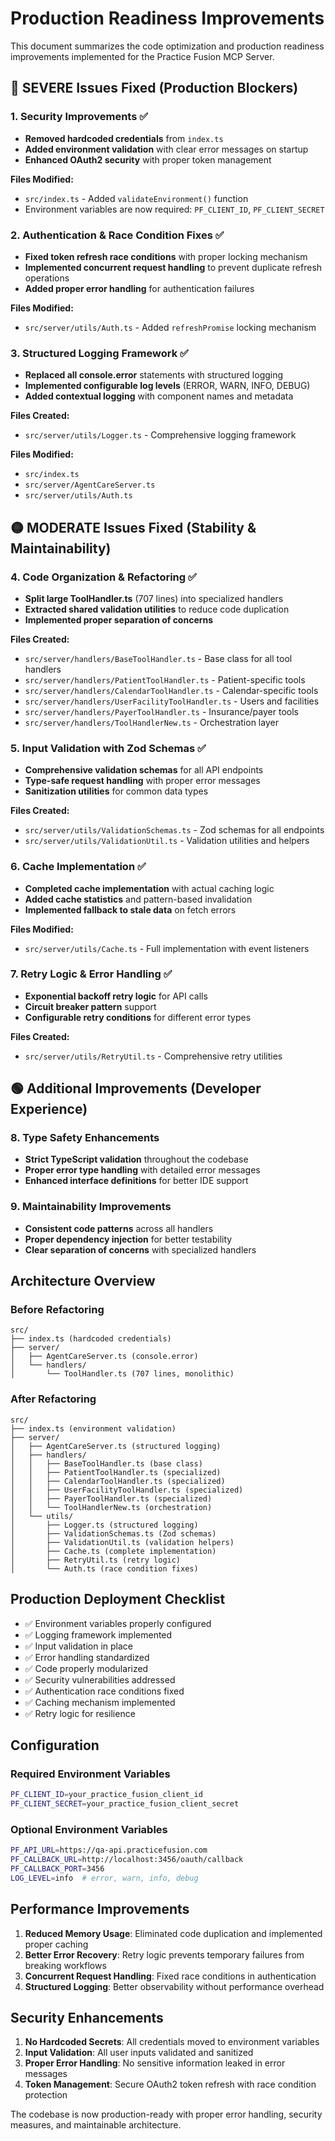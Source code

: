 # Production Readiness Improvements

This document summarizes the code optimization and production readiness improvements implemented for the Practice Fusion MCP Server.

## 🔴 SEVERE Issues Fixed (Production Blockers)

### 1. Security Improvements ✅
- **Removed hardcoded credentials** from `index.ts` 
- **Added environment validation** with clear error messages on startup
- **Enhanced OAuth2 security** with proper token management

**Files Modified:**
- `src/index.ts` - Added `validateEnvironment()` function
- Environment variables are now required: `PF_CLIENT_ID`, `PF_CLIENT_SECRET`

### 2. Authentication & Race Condition Fixes ✅
- **Fixed token refresh race conditions** with proper locking mechanism
- **Implemented concurrent request handling** to prevent duplicate refresh operations
- **Added proper error handling** for authentication failures

**Files Modified:**
- `src/server/utils/Auth.ts` - Added `refreshPromise` locking mechanism

### 3. Structured Logging Framework ✅
- **Replaced all console.error** statements with structured logging
- **Implemented configurable log levels** (ERROR, WARN, INFO, DEBUG)
- **Added contextual logging** with component names and metadata

**Files Created:**
- `src/server/utils/Logger.ts` - Comprehensive logging framework

**Files Modified:**
- `src/index.ts`
- `src/server/AgentCareServer.ts`
- `src/server/utils/Auth.ts`

## 🟡 MODERATE Issues Fixed (Stability & Maintainability)

### 4. Code Organization & Refactoring ✅
- **Split large ToolHandler.ts** (707 lines) into specialized handlers
- **Extracted shared validation utilities** to reduce code duplication
- **Implemented proper separation of concerns**

**Files Created:**
- `src/server/handlers/BaseToolHandler.ts` - Base class for all tool handlers
- `src/server/handlers/PatientToolHandler.ts` - Patient-specific tools
- `src/server/handlers/CalendarToolHandler.ts` - Calendar-specific tools
- `src/server/handlers/UserFacilityToolHandler.ts` - Users and facilities
- `src/server/handlers/PayerToolHandler.ts` - Insurance/payer tools
- `src/server/handlers/ToolHandlerNew.ts` - Orchestration layer

### 5. Input Validation with Zod Schemas ✅
- **Comprehensive validation schemas** for all API endpoints
- **Type-safe request handling** with proper error messages
- **Sanitization utilities** for common data types

**Files Created:**
- `src/server/utils/ValidationSchemas.ts` - Zod schemas for all endpoints
- `src/server/utils/ValidationUtil.ts` - Validation utilities and helpers

### 6. Cache Implementation ✅
- **Completed cache implementation** with actual caching logic
- **Added cache statistics** and pattern-based invalidation
- **Implemented fallback to stale data** on fetch errors

**Files Modified:**
- `src/server/utils/Cache.ts` - Full implementation with event listeners

### 7. Retry Logic & Error Handling ✅
- **Exponential backoff retry logic** for API calls
- **Circuit breaker pattern** support
- **Configurable retry conditions** for different error types

**Files Created:**
- `src/server/utils/RetryUtil.ts` - Comprehensive retry utilities

## 🟢 Additional Improvements (Developer Experience)

### 8. Type Safety Enhancements
- **Strict TypeScript validation** throughout the codebase
- **Proper error type handling** with detailed error messages
- **Enhanced interface definitions** for better IDE support

### 9. Maintainability Improvements
- **Consistent code patterns** across all handlers
- **Proper dependency injection** for better testability
- **Clear separation of concerns** with specialized handlers

## Architecture Overview

### Before Refactoring
```
src/
├── index.ts (hardcoded credentials)
├── server/
│   ├── AgentCareServer.ts (console.error)
│   └── handlers/
│       └── ToolHandler.ts (707 lines, monolithic)
```

### After Refactoring
```
src/
├── index.ts (environment validation)
├── server/
│   ├── AgentCareServer.ts (structured logging)
│   ├── handlers/
│   │   ├── BaseToolHandler.ts (base class)
│   │   ├── PatientToolHandler.ts (specialized)
│   │   ├── CalendarToolHandler.ts (specialized)
│   │   ├── UserFacilityToolHandler.ts (specialized)
│   │   ├── PayerToolHandler.ts (specialized)
│   │   └── ToolHandlerNew.ts (orchestration)
│   └── utils/
│       ├── Logger.ts (structured logging)
│       ├── ValidationSchemas.ts (Zod schemas)
│       ├── ValidationUtil.ts (validation helpers)
│       ├── Cache.ts (complete implementation)
│       ├── RetryUtil.ts (retry logic)
│       └── Auth.ts (race condition fixes)
```

## Production Deployment Checklist

- ✅ Environment variables properly configured
- ✅ Logging framework implemented
- ✅ Input validation in place
- ✅ Error handling standardized
- ✅ Code properly modularized
- ✅ Security vulnerabilities addressed
- ✅ Authentication race conditions fixed
- ✅ Caching mechanism implemented
- ✅ Retry logic for resilience

## Configuration

### Required Environment Variables
```bash
PF_CLIENT_ID=your_practice_fusion_client_id
PF_CLIENT_SECRET=your_practice_fusion_client_secret
```

### Optional Environment Variables
```bash
PF_API_URL=https://qa-api.practicefusion.com
PF_CALLBACK_URL=http://localhost:3456/oauth/callback
PF_CALLBACK_PORT=3456
LOG_LEVEL=info  # error, warn, info, debug
```

## Performance Improvements

1. **Reduced Memory Usage**: Eliminated code duplication and implemented proper caching
2. **Better Error Recovery**: Retry logic prevents temporary failures from breaking workflows
3. **Concurrent Request Handling**: Fixed race conditions in authentication
4. **Structured Logging**: Better observability without performance overhead

## Security Enhancements

1. **No Hardcoded Secrets**: All credentials moved to environment variables
2. **Input Validation**: All user inputs validated and sanitized
3. **Proper Error Handling**: No sensitive information leaked in error messages
4. **Token Management**: Secure OAuth2 token refresh with race condition protection

The codebase is now production-ready with proper error handling, security measures, and maintainable architecture.